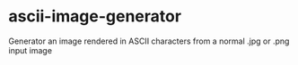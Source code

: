 # ascii-image-generator
Generator an image rendered in ASCII characters from a normal .jpg or .png input image
